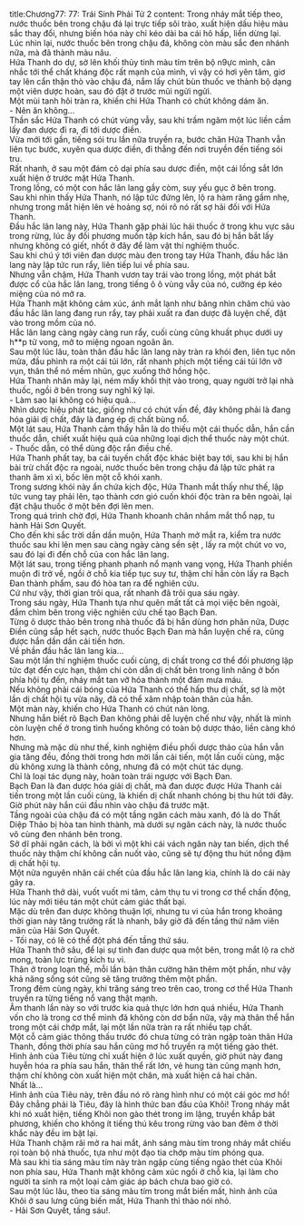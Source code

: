 title:Chương77: 77: Trái Sinh Phải Tử 2
content:
Trong nháy mắt tiếp theo, nước thuốc bên trong chậu đá lại trực tiếp sôi trào, xuất hiện dấu hiệu màu sắc thay đổi, nhưng biến hóa này chỉ kéo dài ba cái hô hấp, liền dừng lại.<br>Lúc nhìn lại, nước thuốc bên trong chậu đá, không còn màu sắc đen nhánh nữa, mà đã thành màu nâu.<br>Hứa Thanh do dự, sờ lên khối thủy tinh màu tím trên bộ n9ực mình, cân nhắc tới thể chất kháng độc rất mạnh của mình, vì vậy có hơi yên tâm, giơ tay lên cẩn thận thò vào chậu đá, nắm lấy chút bùn thuốc ve thành bộ dạng một viên dược hoàn, sau đó đặt ở trước mũi ngửi ngửi.<br>Một mùi tanh hôi tràn ra, khiến chi Hứa Thanh có chút không dám ăn.<br>- Nên ăn không...<br>Thần sắc Hứa Thanh có chút vùng vẫy, sau khi trầm ngâm một lúc liền cầm lấy đan dược đi ra, đi tới dược điền.<br>Vừa mới tới gần, tiếng sói tru lần nữa truyền ra, bước chân Hứa Thanh vẫn liên tục bước, xuyên qua dược điền, đi thẳng đến nơi truyền đến tiếng sói tru.<br>Rất nhanh, ở sau một đám cỏ dại phía sau dược điền, một cái lồng sắt lớn xuất hiện ở trước mặt Hứa Thanh.<br>Trong lồng, có một con hắc lân lang gầy còm, suy yếu gục ở bên trong.<br>Sau khi nhìn thấy Hứa Thanh, nó lập tức đứng lên, lộ ra hàm răng gầm nhẹ, nhưng trong mắt hiện lên vẻ hoảng sợ, nói rõ nó rất sợ hãi đối với Hứa Thanh.<br>Đầu hắc lân lang này, Hứa Thanh gặp phải lúc hái thuốc ở trong khu vực sâu trong rừng, lúc ấy đối phương muốn tập kích hắn, sau đó bị hắn bắt lấy nhưng không có giết, nhốt ở đây để làm vật thí nghiệm thuốc.<br>Sau khi chú ý tới viên đan dược màu đen trong tay Hứa Thanh, đầu hắc lân lang này lập tức run rẩy, liên tiếp lui về phía sau.<br>Nhưng vẫn chậm, Hứa Thanh vươn tay trái vào trong lồng, một phát bắt được cổ của hắc lân lang, trong tiếng ô ô vùng vẫy của nó, cưỡng ép kéo miệng của nó mở ra.<br>Hứa Thanh mặt không cảm xúc, ánh mắt lạnh như băng nhìn chăm chú vào đầu hắc lân lang đang run rẩy, tay phải xuất ra đan dược đã luyện chế, đặt vào trong mồm của nó.<br>Hắc lân lang càng ngày càng run rẩy, cuối cùng cũng khuất phục dưới uy h**p tử vong, mở to miệng ngoan ngoãn ăn.<br>Sau một lúc lâu, toàn thân đầu hắc lân lang này tràn ra khói đen, liên tục nôn mửa, đầu phình ra một cái túi lớn, rất nhanh phịch một tiếng cái túi lớn vỡ vụn, thân thể nó mềm nhũn, gục xuống thở hồng hộc.<br>Hứa Thanh nhăn mày lại, ném mấy khối thịt vào trong, quay người trở lại nhà thuốc, ngồi ở bên trong suy nghĩ kỹ lại.<br>- Làm sao lại không có hiệu quả...<br>Nhìn dược hiệu phát tác, giống như có chút vấn đề, đây không phải là đang hóa giải dị chất, đây là đang ép dị chất bùng nổ.<br>Một lát sau, Hứa Thanh cảm thấy hẳn là do thiếu một cái thuốc dẫn, hắn cần thuốc dẫn, chiết xuất hiệu quả của những loại dịch thể thuốc này một chút.<br>- Thuốc dẫn, có thể dùng độc rắn điều chế.<br>Hứa Thanh phất tay, ba cái tuyến chất độc khác biệt bay tới, sau khi bị hắn bài trừ chất độc ra ngoài, nước thuốc bên trong chậu đá lập tức phát ra thanh âm xì xì, bốc lên một cỗ khói xanh.<br>Trong sương khói này ẩn chứa kịch độc, Hứa Thanh mắt thấy như thế, lập tức vung tay phải lên, tạo thành cơn gió cuốn khói độc tràn ra bên ngoài, lại đặt chậu thuốc ở một bên đợi lên men.<br>Trong quá trình chờ đợi, Hứa Thanh khoanh chân nhắm mắt thổ nạp, tu hành Hải Sơn Quyết.<br>Cho đến khi sắc trời dần dần muộn, Hứa Thanh mở mắt ra, kiểm tra nước thuốc sau khi lên men sau càng ngày càng sền sệt , lấy ra một chút vo vo, sau đó lại đi đến chỗ của con hắc lân lang.<br>Một lát sau, trong tiếng phanh phanh nổ mạnh vang vọng, Hứa Thanh phiền muộn đi trở về, ngồi ở chỗ kia tiếp tục suy tư, thậm chí hắn còn lấy ra Bạch Đan thành phẩm, sau đó hòa tan ra để nghiên cứu.<br>Cứ như vậy, thời gian trôi qua, rất nhanh đã trôi qua sáu ngày.<br>Trong sáu ngày, Hứa Thanh tựa như quên mất tất cả mọi việc bên ngoài, đắm chìm bên trong việc nghiên cứu chế tạo Bạch Đan.<br>Từng ô dược thảo bên trong nhà thuốc đã bị hắn dùng hơn phân nửa, Dược Điền cũng sắp hết sạch, nước thuốc Bạch Đan mà hắn luyện chế ra, cũng được hắn dần dần cải tiến hơn.<br>Về phần đầu hắc lân lang kia...<br>Sau một lần thí nghiệm thuốc cuối cùng, dị chất trong cơ thể đối phương lập tức đạt đến cực hạn, thậm chí còn dẫn dị chất bên trong linh năng ở bốn phía hội tụ đến, nháy mắt tan vỡ hóa thành một đám mưa máu.<br>Nếu không phải cái bóng của Hứa Thanh có thể hấp thu dị chất, sợ là một lần dị chất hội tụ vừa nãy, đã có thể xâm nhập toàn thân của hắn.<br>Một màn này, khiến cho Hứa Thanh có chút nản lòng.<br>Nhưng hắn biết rõ Bạch Đan không phải dễ luyện chế như vậy, nhất là mình còn luyện chế ở trong tình huống không có toàn bộ dược thảo, liền càng khó hơn.<br>Nhưng mà mặc dù như thế, kinh nghiệm điều phối dược thảo của hắn vẫn gia tăng đều, đồng thời trong hơn mời lần cải tiến, một lần cuối cùng, mặc dù không xưng là thành công, nhưng đã có một chút tác dụng.<br>Chỉ là loại tác dụng này, hoàn toàn trái ngược với Bạch Đan.<br>Bạch Đan là đan dược hóa giải dị chất, mà đan dược được Hứa Thanh cải tiến trong một lần cuối cùng, là khiến dị chất nhanh chóng bị thu hút tới đây.<br>Giờ phút này hắn cúi đầu nhìn vào chậu đá trước mặt.<br>Tầng ngoài của chậu đá có một tầng ngăn cách màu xanh, đó là do Thất Diệp Thảo bị hòa tan hình thành, mà dưới sự ngăn cách này, là nước thuốc vô cùng đen nhánh bên trong.<br>Sở dĩ phải ngăn cách, là bởi vì một khi cái vách ngăn này tan biến, dịch thể thuốc này thậm chí không cần nuốt vào, cũng sẽ tự động thu hút nồng đậm dị chất hội tụ.<br>Một nửa nguyên nhân cái chết của đầu hắc lân lang kia, chính là do cái này gây ra.<br>Hứa Thanh thở dài, vuốt vuốt mi tâm, cảm thụ tu vi trong cơ thể chấn động, lúc này mới tiêu tán một chút cảm giác thất bại.<br>Mặc dù trên đan dược không thuận lợi, nhưng tu vi của hắn trong khoảng thời gian này tăng trưởng rất là nhanh, bây giờ đã đến tầng thứ năm viên mãn của Hải Sơn Quyết.<br>- Tối nay, có lẽ có thể đột phá đến tầng thứ sáu.<br>Hứa Thanh thở sâu, để lại sự tình đan dược qua một bên, trong mắt lộ ra chờ mong, toàn lực trùng kích tu vi.<br>Thân ở trong loạn thế, mỗi lần bản thân cường hãn thêm một phần, như vậy khả năng sống sót cũng sẽ tăng trưởng thêm một phần.<br>Trong đêm cùng ngày, khi trăng sáng treo trên cao, trong cơ thể Hứa Thanh truyền ra từng tiếng nổ vang thật mạnh.<br>Âm thanh lần này so với trước kia quả thực lớn hơn quá nhiều, Hứa Thanh vốn cho là trong cơ thể mình đã không còn dơ bẩn nữa, vậy mà thân thể hắn trong một cái chớp mắt, lại một lần nữa tràn ra rất nhiều tạp chất.<br>Một cỗ cảm giác thông thấu trước đó chưa từng có tràn ngập toàn thân Hứa Thanh, đồng thời phía sau hắn cũng mơ hồ truyền ra một tiếng gào thét.<br>Hình ảnh của Tiêu từng chỉ xuất hiện ở lúc xuất quyền, giờ phút này đang huyễn hóa ra phía sau hắn, thân thể rất lớn, vẻ hung tàn cũng mạnh hơn, thậm chí không còn xuất hiện một chân, mà xuất hiện cả hai chân.<br>Nhất là...<br>Hình ảnh của Tiêu này, trên đầu nó rõ ràng hình như có một cái góc mơ hồ! Đây chẳng phải là Tiêu, đây là hình thức ban đầu của Khôi! Trong nháy mắt khi nó xuất hiện, tiếng Khôi non gào thét trong im lặng, truyền khắp bát phương, khiến cho không ít tiếng thú kêu trong rừng vào ban đêm ở thời khắc này đều im bặt lại.<br>Hứa Thanh chậm rãi mở ra hai mắt, ánh sáng màu tím trong nháy mắt chiếu rọi toàn bộ nhà thuốc, tựa như một đạo tia chớp màu tím phóng qua.<br>Mà sau khi tia sáng màu tím này tràn ngập cùng tiếng ngào thét của Khôi non phía sau, Hứa Thanh mặt không cảm xúc ngồi ở chỗ kia, lại làm cho người ta sinh ra một loại cảm giác áp bách chưa bao giờ có.<br>Sau một lúc lâu, theo tia sáng màu tím trong mắt biến mất, hình ảnh của Khôi ở sau lưng cũng biến mất, Hứa Thanh thì thào nói nhỏ.<br>- Hải Sơn Quyết, tầng sáu!.<br>